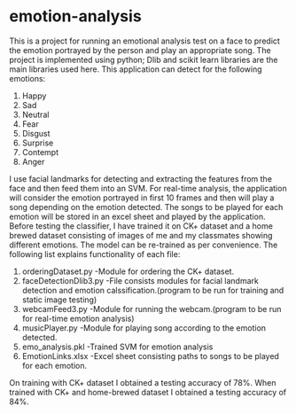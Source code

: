 # emotion-analysis
This is a project for running an emotional analysis test on a face to predict the emotion portrayed by the person and play an appropriate song.
The project is implemented using python; Dlib and scikit learn libraries are the main libraries used here. 
This application can detect for the following emotions:
  1. Happy
  2. Sad
  3. Neutral
  4. Fear
  5. Disgust
  6. Surprise
  7. Contempt
  8. Anger
  
I use facial landmarks for detecting and extracting the features from the face and then feed them into an SVM. For real-time analysis, the application will consider the emotion portrayed in first 10 frames and then will play a song depending on the emotion detected.
The songs to be played for each emotion will be stored in an excel sheet and played by the application. Before testing the classifier, I have trained it on CK+ dataset and a home brewed dataset consisting of images of me and my classmates showing different emotions.
The model can be re-trained as per convenience.
The following list explains functionality of each file:
  1. orderingDataset.py    -Module for ordering the CK+ dataset.
  2. faceDetectionDlib3.py -File consists modules for facial landmark detection and emotion calssification.(program to be run for training and static image testing)
  3. webcamFeed3.py        -Module for running the webcam.(program to be run for real-time emotion analysis)
  4. musicPlayer.py        -Module for playing song according to the emotion detected.
  5. emo_analysis.pkl      -Trained SVM for emotion analysis
  6. EmotionLinks.xlsx     -Excel sheet consisting paths to songs to be played for each emotion.
  
On training with CK+ dataset I obtained a testing accuracy of 78%. When trained with CK+ and home-brewed dataset I obtained a testing accuracy of 84%.



